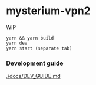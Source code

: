 # mysterium-vpn2

WIP

```
yarn && yarn build
yarn dev
yarn start (separate tab)
```

### Development guide

[./docs/DEV_GUIDE.md](./docs/DEV_GUIDE.md)
